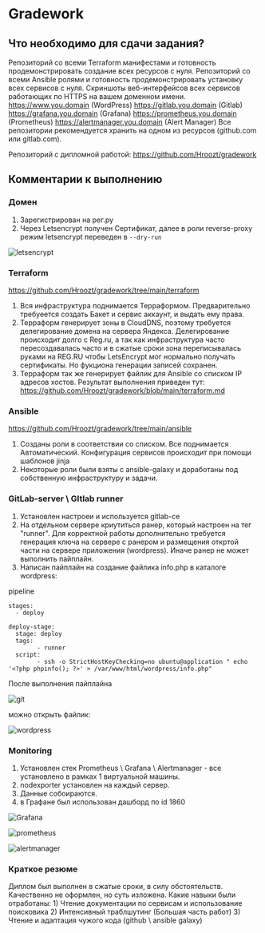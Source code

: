 # Gradework
## Что необходимо для сдачи задания?

Репозиторий со всеми Terraform манифестами и готовность продемонстрировать создание всех ресурсов с нуля.
Репозиторий со всеми Ansible ролями и готовность продемонстрировать установку всех сервисов с нуля.
Скриншоты веб-интерфейсов всех сервисов работающих по HTTPS на вашем доменном имени.
https://www.you.domain (WordPress)
https://gitlab.you.domain (Gitlab)
https://grafana.you.domain (Grafana)
https://prometheus.you.domain (Prometheus)
https://alertmanager.you.domain (Alert Manager)
Все репозитории рекомендуется хранить на одном из ресурсов (github.com или gitlab.com).
 
 Репозиторий с дипломной работой:
 https://github.com/Hroozt/gradework

## Комментарии к выполнению

### Домен

1) Зарегистрирован на рег.ру
2) Через Letsencrypt получен Сертификат, далее в роли reverse-proxy режим letsencrypt  переведен в ```--dry-run```


![letsencrypt](https://user-images.githubusercontent.com/92970717/197700721-b525e848-3270-49eb-b545-4e65c727d8ee.png)

### Terraform

  https://github.com/Hroozt/gradework/tree/main/terraform
  
1) Вся инфраструктура поднимается Терраформом. Предварительно требуеется создать Бакет и сервис аккаунт, и выдать ему права.
2) Терраформ генерирует зоны в CloudDNS, поэтому требуется делегирование домена на сервера Яндекса.
    Делегирование происходит долго с Reg.ru, а так как инфраструктура часто пересоздавалась часто и в сжатые сроки зона переписывалась руками на REG.RU чтобы LetsEncrypt мог нормально получать сертификаты. Но фукциона генерации записей сохранен.
3) Терраформ так же генерирует файлик для Ansible со списком IP адресов хостов.
    Результат выполнения приведен тут: https://github.com/Hroozt/gradework/blob/main/terraform.md
### Ansible

   https://github.com/Hroozt/gradework/tree/main/ansible


1) Созданы роли в соответствии со списком. Все поднимается Автоматический. Конфигурация сервисов происходит при помощи шаблонов jinja
2) Некоторые роли были взяты с ansible-galaxy и доработаны под собственную инфраструктуру и задачи.

### GitLab-server \ GItlab runner

1) Установлен настроеи и используется gitlab-ce
2) На отдельном сервере криутиться ранер, который настроен на тег "runner". Для корректной работы дополнительно требуется генерация ключа на сервере с ранером и размещения откртой части на сервере приложения (wordpress). Иначе ранер не может выполнить пайплайн.
3) Написан пайплайн на создание файлика info.php в каталоге wordpress:

pipeline
```terminal
stages:
  - deploy
  
deploy-stage:
  stage: deploy
  tags:
        - runner
  script:
        - ssh -o StrictHostKeyChecking=no ubuntu@application " echo '<?php phpinfo(); ?>' > /var/www/html/wordpress/info.php"
```

После выполнения пайплайна 

![git](https://user-images.githubusercontent.com/92970717/197937959-6bd8fffc-8d53-4bfa-ab68-48bd81746a45.png)


можно открыть файлик:

![wordpress](https://user-images.githubusercontent.com/92970717/197937834-67d9eb61-b73c-48d0-a595-a4f527404d63.png)


### Monitoring

1) Установлен стек Prometheus \ Grafana \ Alertmanager - все установлено в рамках 1 виртуальной машины.
2) nodexporter установлен на каждый сервер. 
3) Данные собоираются.
4) в Графане был использован дашборд по id 1860

![Grafana](https://user-images.githubusercontent.com/92970717/197937765-35a116c8-fb0f-41ef-87b2-0f21494e2cec.png)

![prometheus](https://user-images.githubusercontent.com/92970717/197937855-8ad09739-b625-4443-ad41-ea1fad937425.png)

![alertmanager](https://user-images.githubusercontent.com/92970717/197937864-041f49d2-99f8-4b72-aed8-bd1d31ceed42.png)


### Краткое резюме

Диплом был выполнен в сжатые сроки, в силу обстоятельств. Качественно не оформлен, но суть изложена.
Какие навыки были отработаны:
    1) Чтение документации по сервисам и использование поисковика
    2) Интенсивный траблшутинг (Большая часть работ)
    3) Чтение и адаптация чужого кода (github \ ansible galaxy)
